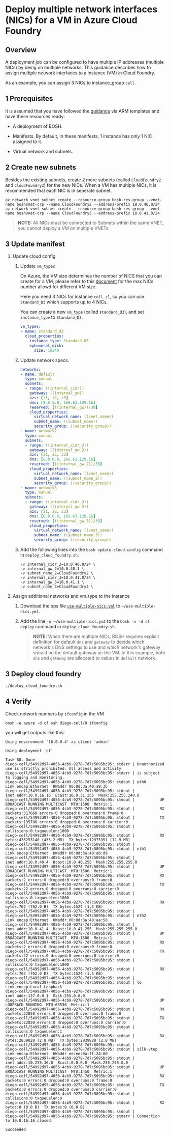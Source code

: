 # Deploy multiple network interfaces (NICs) for a VM in Azure Cloud Foundry

## Overview

A deployment job can be configured to have multiple IP addresses (multiple NICs) by being on multiple networks. This guidance describes how to assign multiple network interfaces to a instance (VM) in Cloud Foundry.

As an example, you can assign 3 NICs to instance_group `cell`.

## 1 Prerequisites

It is assumed that you have followed the [guidance](../../guidance.md) via ARM templates and have these resources ready:

* A deployment of BOSH.

* Manifests. By default, in these manifests, 1 instance has only 1 NIC assigned to it.

* Virtual network and subnets.

## 2 Create new subnets

Besides the existing subnets, create 2 more subnets (called `CloudFoundry2` and `CloudFoundry3`) for the new NICs. When a VM has multiple NICs, it is recommended that each NIC is in seperate subnet.

```
az network vnet subnet create --resource-group bosh-res-group --vnet-name boshvnet-crp --name CloudFoundry2 --address-prefix 10.0.40.0/24
az network vnet subnet create --resource-group bosh-res-group --vnet-name boshvnet-crp --name CloudFoundry3 --address-prefix 10.0.41.0/24
```
>**NOTE:** All NICs must be connected to Subnets within the same VNET, you cannot deploy a VM on multiple VNETs.

## 3 Update manifest

1. Update cloud config

    1. Update `vm_types`

        On Azure, the VM size determines the number of NICS that you can create for a VM, please refer to this [document](https://azure.microsoft.com/en-us/documentation/articles/virtual-machines-windows-sizes/) for the max NICs number allowd for different VM size.

        Here you need 3 NICs for instance `cell_z1`, so you can use `Standard_D3` which supports up to 4 NICs.

        You can create a new `vm_type` (called `standard_d3`), and set `instance_type` to `Standard_D3`.

        ```yaml
        vm_types:
        - name: standard_d3
          cloud_properties:
            instance_type: Standard_D3
            ephemeral_disk:
              size: 10240
        ```
    
    1. Update network specs.
    
        ```yaml
        networks:
        - name: default
          type: manual
          subnets:
          - range: ((internal_cidr))
            gateway: ((internal_gw))
            azs: [z1, z2, z3]
            dns: [8.8.8.8, 168.63.129.16]
            reserved: [((internal_gw))/30]
            cloud_properties:
              virtual_network_name: ((vnet_name))
              subnet_name: ((subnet_name))
              security_group: ((security_group))
        - name: network2
          type: manual
          subnets:
          - range: ((internal_cidr_2))
            gateway: ((internal_gw_2))
            azs: [z1, z2, z3]
            dns: [8.8.8.8, 168.63.129.16]
            reserved: [((internal_gw_2))/30]
            cloud_properties:
              virtual_network_name: ((vnet_name))
              subnet_name: ((subnet_name_2))
              security_group: ((security_group))
        - name: network3
          type: manual
          subnets:
          - range: ((internal_cidr_3))
            gateway: ((internal_gw_3))
            azs: [z1, z2, z3]
            dns: [8.8.8.8, 168.63.129.16]
            reserved: [((internal_gw_3))/30]
            cloud_properties:
              virtual_network_name: ((vnet_name))
              subnet_name: ((subnet_name_3))
              security_group: ((security_group))
        ```

    1. Add the following lines into the `bosh update-cloud-config` command in `deploy_cloud_foundry.sh`.

        ```
        -v internal_cidr_2=10.0.40.0/24 \
        -v internal_gw_2=10.0.40.1 \
        -v subnet_name_2=CloudFoundry2 \
        -v internal_cidr_3=10.0.41.0/24 \
        -v internal_gw_3=10.0.41.1 \
        -v subnet_name_3=CloudFoundry3 \
        ```

1. Assign additional networks and vm_type to the instance

    1. Download the ops file [`use-multiple-nics.yml`](./use-multiple-nics.yml) to `~/use-multiple-nics.yml`.

    1. Add the line `-o ~/use-multiple-nics.yml` to the `bosh -n -d cf deploy` command in `deploy_cloud_foundry.sh`.

        >**NOTE:** When there are multiple NICs, BOSH requires explicit definition for default `dns` and `gateway` to decide which network's DNS settings to use and which network's gateway should be the default gateway on the VM. In this example, both `dns` and `gateway` are allocated to values in `default` network.

## 3 Deploy cloud foundry

```
./deploy_cloud_foundry.sh
```

## 4 Verify

Check network numbers by `ifconfig` in the VM

```
bosh -e azure -d cf ssh diego-cell/0 ifconfig
```

you will get outputs like this:

```
Using environment '10.0.0.4' as client 'admin'

Using deployment 'cf'

Task 80. Done
diego-cell/54992d97-4056-4cb9-9278-7d7c5095bc95: stderr | Unauthorized use is strictly prohibited. All access and activity
diego-cell/54992d97-4056-4cb9-9278-7d7c5095bc95: stderr | is subject to logging and monitoring.
diego-cell/54992d97-4056-4cb9-9278-7d7c5095bc95: stdout | eth0      Link encap:Ethernet  HWaddr 00:0d:3a:40:a9:3b
diego-cell/54992d97-4056-4cb9-9278-7d7c5095bc95: stdout |           inet addr:10.0.16.16  Bcast:10.0.31.255  Mask:255.255.240.0
diego-cell/54992d97-4056-4cb9-9278-7d7c5095bc95: stdout |           UP BROADCAST RUNNING MULTICAST  MTU:1500  Metric:1
diego-cell/54992d97-4056-4cb9-9278-7d7c5095bc95: stdout |           RX packets:317660 errors:0 dropped:0 overruns:0 frame:0
diego-cell/54992d97-4056-4cb9-9278-7d7c5095bc95: stdout |           TX packets:135706 errors:0 dropped:0 overruns:0 carrier:0
diego-cell/54992d97-4056-4cb9-9278-7d7c5095bc95: stdout |           collisions:0 txqueuelen:1000
diego-cell/54992d97-4056-4cb9-9278-7d7c5095bc95: stdout |           RX bytes:435253140 (435.2 MB)  TX bytes:12975351 (12.9 MB)
diego-cell/54992d97-4056-4cb9-9278-7d7c5095bc95: stdout |
diego-cell/54992d97-4056-4cb9-9278-7d7c5095bc95: stdout | eth1      Link encap:Ethernet  HWaddr 00:0d:3a:40:ab:d9
diego-cell/54992d97-4056-4cb9-9278-7d7c5095bc95: stdout |           inet addr:10.0.40.4  Bcast:10.0.40.255  Mask:255.255.255.0
diego-cell/54992d97-4056-4cb9-9278-7d7c5095bc95: stdout |           UP BROADCAST RUNNING MULTICAST  MTU:1500  Metric:1
diego-cell/54992d97-4056-4cb9-9278-7d7c5095bc95: stdout |           RX packets:2 errors:0 dropped:0 overruns:0 frame:0
diego-cell/54992d97-4056-4cb9-9278-7d7c5095bc95: stdout |           TX packets:22 errors:0 dropped:0 overruns:0 carrier:0
diego-cell/54992d97-4056-4cb9-9278-7d7c5095bc95: stdout |           collisions:0 txqueuelen:1000
diego-cell/54992d97-4056-4cb9-9278-7d7c5095bc95: stdout |           RX bytes:762 (762.0 B)  TX bytes:1524 (1.5 KB)
diego-cell/54992d97-4056-4cb9-9278-7d7c5095bc95: stdout |
diego-cell/54992d97-4056-4cb9-9278-7d7c5095bc95: stdout | eth2      Link encap:Ethernet  HWaddr 00:0d:3a:40:aa:58
diego-cell/54992d97-4056-4cb9-9278-7d7c5095bc95: stdout |           inet addr:10.0.41.4  Bcast:10.0.41.255  Mask:255.255.255.0
diego-cell/54992d97-4056-4cb9-9278-7d7c5095bc95: stdout |           UP BROADCAST RUNNING MULTICAST  MTU:1500  Metric:1
diego-cell/54992d97-4056-4cb9-9278-7d7c5095bc95: stdout |           RX packets:2 errors:0 dropped:0 overruns:0 frame:0
diego-cell/54992d97-4056-4cb9-9278-7d7c5095bc95: stdout |           TX packets:22 errors:0 dropped:0 overruns:0 carrier:0
diego-cell/54992d97-4056-4cb9-9278-7d7c5095bc95: stdout |           collisions:0 txqueuelen:1000
diego-cell/54992d97-4056-4cb9-9278-7d7c5095bc95: stdout |           RX bytes:762 (762.0 B)  TX bytes:1524 (1.5 KB)
diego-cell/54992d97-4056-4cb9-9278-7d7c5095bc95: stdout |
diego-cell/54992d97-4056-4cb9-9278-7d7c5095bc95: stdout | lo        Link encap:Local Loopback
diego-cell/54992d97-4056-4cb9-9278-7d7c5095bc95: stdout |           inet addr:127.0.0.1  Mask:255.0.0.0
diego-cell/54992d97-4056-4cb9-9278-7d7c5095bc95: stdout |           UP LOOPBACK RUNNING  MTU:65536  Metric:1
diego-cell/54992d97-4056-4cb9-9278-7d7c5095bc95: stdout |           RX packets:22050 errors:0 dropped:0 overruns:0 frame:0
diego-cell/54992d97-4056-4cb9-9278-7d7c5095bc95: stdout |           TX packets:22050 errors:0 dropped:0 overruns:0 carrier:0
diego-cell/54992d97-4056-4cb9-9278-7d7c5095bc95: stdout |           collisions:0 txqueuelen:1
diego-cell/54992d97-4056-4cb9-9278-7d7c5095bc95: stdout |           RX bytes:2839828 (2.8 MB)  TX bytes:2839828 (2.8 MB)
diego-cell/54992d97-4056-4cb9-9278-7d7c5095bc95: stdout |
diego-cell/54992d97-4056-4cb9-9278-7d7c5095bc95: stdout | silk-vtep Link encap:Ethernet  HWaddr ee:ee:0a:ff:24:00
diego-cell/54992d97-4056-4cb9-9278-7d7c5095bc95: stdout |           inet addr:10.255.36.0  Bcast:0.0.0.0  Mask:255.255.0.0
diego-cell/54992d97-4056-4cb9-9278-7d7c5095bc95: stdout |           UP BROADCAST RUNNING MULTICAST  MTU:1450  Metric:1
diego-cell/54992d97-4056-4cb9-9278-7d7c5095bc95: stdout |           RX packets:0 errors:0 dropped:0 overruns:0 frame:0
diego-cell/54992d97-4056-4cb9-9278-7d7c5095bc95: stdout |           TX packets:0 errors:0 dropped:0 overruns:0 carrier:0
diego-cell/54992d97-4056-4cb9-9278-7d7c5095bc95: stdout |           collisions:0 txqueuelen:0
diego-cell/54992d97-4056-4cb9-9278-7d7c5095bc95: stdout |           RX bytes:0 (0.0 B)  TX bytes:0 (0.0 B)
diego-cell/54992d97-4056-4cb9-9278-7d7c5095bc95: stdout |
diego-cell/54992d97-4056-4cb9-9278-7d7c5095bc95: stderr | Connection to 10.0.16.16 closed.

Succeeded
```
